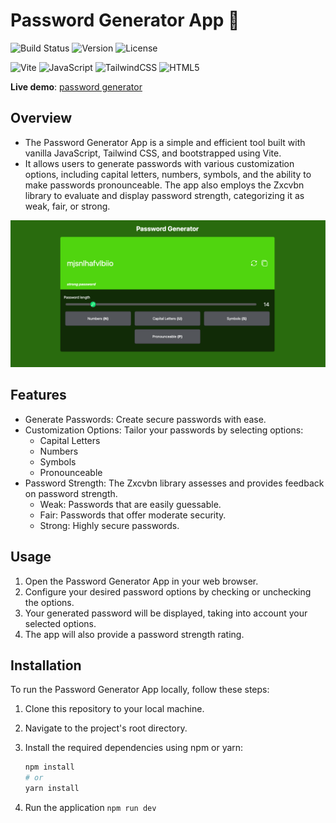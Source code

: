 # Password Generator App 🔑
![Build Status](https://img.shields.io/badge/build-passing-brightgreen)
![Version](https://img.shields.io/badge/version-v1.0-blue)
![License](https://img.shields.io/badge/license-MIT-green)

![Vite](https://img.shields.io/badge/vite-%23646CFF.svg?style=flat&logo=vite&logoColor=white)
![JavaScript](https://img.shields.io/badge/javascript-%23323330.svg?style=flat&logo=javascript&logoColor=%23F7DF1E)
![TailwindCSS](https://img.shields.io/badge/tailwindcss-%2338B2AC.svg?style=flat&logo=tailwind-css&logoColor=white)
![HTML5](https://img.shields.io/badge/html5-%23E34F26.svg?style=flat&logo=html5&logoColor=white)

**Live demo**: [password generator](https://complex-password-generator-app.netlify.app/)

## Overview
- The Password Generator App is a simple and efficient tool built with vanilla JavaScript, Tailwind CSS, and bootstrapped using Vite. 
- It allows users to generate passwords with various customization options, including capital letters, numbers, symbols, and the ability to make passwords pronounceable. The app also employs the Zxcvbn library to evaluate and display password strength, categorizing it as weak, fair, or strong.

![app-screenshot](./public/app-screenshot.png)

## Features

- Generate Passwords: Create secure passwords with ease.
- Customization Options: Tailor your passwords by selecting options:
  - Capital Letters
  - Numbers
  - Symbols
  - Pronounceable
- Password Strength: The Zxcvbn library assesses and provides feedback on password strength.
  - Weak: Passwords that are easily guessable.
  - Fair: Passwords that offer moderate security.
  - Strong: Highly secure passwords.

## Usage

1. Open the Password Generator App in your web browser.
2. Configure your desired password options by checking or unchecking the options.
3. Your generated password will be displayed, taking into account your selected options.
4. The app will also provide a password strength rating.

## Installation

To run the Password Generator App locally, follow these steps:

1. Clone this repository to your local machine.
2. Navigate to the project's root directory.
3. Install the required dependencies using npm or yarn:

   ```bash
   npm install
   # or
   yarn install
   ```
4. Run the application `npm run dev`
